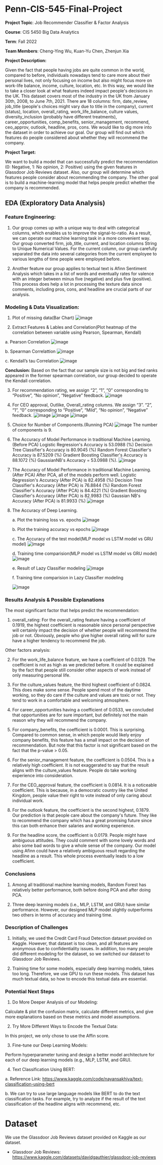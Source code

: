 # Penn-CIS-545-Final-Project

**Project Topic**: Job Recommender Classifier & Factor Analysis

**Course**: CIS 5450 Big Data Analytics

**Term**: Fall 2022

**Team Members**: Cheng-Ying Wu, Kuan-Yu Chen, Zhenjun Xia

**Project Description:**

Given the fact that people having jobs are quite common in the world, compared to before, individuals nowadays tend to care more about their personal lives, not only focusing on income but also might focus more on work-life balance, income, culture, location, etc. In this way, we would like to take a closer look at what features indeed impact people's decisions in the UK. This dataset covers most of the industry in the UK from January 30th, 2008, to June 7th, 2021. There are 18 columns: firm, date_review, job_title (people's choices might vary due to title in the company), current (status), location, overall_rating, work_life_balance, culture values, diversity_inclusion (probably have different treatments), career_opportunities, comp_benefits, senior_management, recommend, ceo_approv, outlook, headline, pros, cons. We would like to dig more into the dataset in order to achieve our goal. Our group will find out which features do people considered about whether they will recommend the company. 

**Project Target:**

We want to build a model that can successfully predict the recommendation (0: Negative, 1: No opinion, 2: Positive) using the given features in Glassdoor Job Reviews dataset. Also, our group will determine which features people consider about recommending the company. The other goal is to build a machine-learning model that helps people predict whether the company is recommended.

## EDA (Exploratory Data Analysis)

### **Feature Engineering:**
1. Our group comes up with a unique way to deal with categorical columns, which enables us to improve the signal-to-ratio. As a result, we can operate our machine learning task in a more convenient way. Our group converted firm, job_title, current, and location columns String to Unique Numerical Values. For the current column, our group carefully separated the data into several categories from the current employee to various lengths of time people were employed before. 

2. Another feature our group applies to textual text is Afinn Sentiment Analysis which takes in a list of words and eventually rates for valence with an integer between minus five (negative) and plus five (positive). This process does help a lot in processing the texture data since comments, including pros, cons, and headline are crucial parts of our analysis.

### **Modeling & Data Visualization:**
1. Plot of missing data(Bar Chart)
![image](https://user-images.githubusercontent.com/104484482/207239855-d99a154e-8cb0-4112-b4bc-4c6d13aba680.png)

2. Extract Features & Lables and Correlation(Plot heatmap of the correlation between variable using  Pearson, Spearman, Kendall)
  
  a. Pearson Correlation
    ![image](https://user-images.githubusercontent.com/104484482/207240235-6812d007-1ac9-4294-a779-b79642fe570b.png)
  
  b. Spearman Correlattion
    ![image](https://user-images.githubusercontent.com/104484482/207240353-c53c3403-44ea-4ecc-8003-c035f6975793.png)
  
  c. Kendall’s tau Correlation
    ![image](https://user-images.githubusercontent.com/104484482/207240446-6deddce6-9ea8-44e7-b49e-682fbc013a34.png)
    
**Conclusion:** Based on the fact that our sample size is not big and tied ranks appeared in the former spearman correlation, our group decided to operate the Kendall correlation.

3. For recommendation rating, we assign “2”, “1”, “0” corresponding to “Positive”, “No opinion”, “Negative” feedback.
   ![image](https://user-images.githubusercontent.com/104484482/207241058-b2f79185-c86f-4881-930a-f0d293d1e521.png)
4. For CEO approval, Outlike, Overall_rating columns. We assign “3”. “2”, “1”, “0” corresponding to “Positive”, “Mild”, “No opinion”, “Negative” feedback.
   ![image](https://user-images.githubusercontent.com/104484482/207241153-2718496b-e71d-4d9b-9ef6-1dff6764cd71.png)
   ![image](https://user-images.githubusercontent.com/104484482/207241168-e8a2fdc5-f04e-4815-b4cb-6afb5e325576.png)
   ![image](https://user-images.githubusercontent.com/104484482/207241186-907cf9da-bf3f-4d99-8946-2e16778a41ae.png)
5. Choice for Number of Components.(Running PCA)
   ![image](https://user-images.githubusercontent.com/104484482/207241288-b00782f1-87ac-4013-85d2-f8bbba0e1ad7.png)
   The number of components is 9.
6. The Accuracy of Model Performance in traditional Machine Learning.(Before PCA)
   Logistic Regression's Accuracy is 53.0988 (%)
   Decision Tree Classifier's Accuracy is 80.9045 (%)
   Random Forest Classifier's Accuracy is 87.5209 (%)
   Gradient Boosting Classifier's Accuracy is 88.1072 (%)
   GaussianNB's Accuracy = 53.0988 (%).
   ![image](https://user-images.githubusercontent.com/104484482/207241443-6eaa8012-ebf8-4021-9a1a-dae6013e0616.png)
7. The Accuracy of Model Performance in traditional Machine Learning.(After PCA)
   After PCA, all of the models perform well.
   Logistic Regression's Accuracy (After PCA) is 82.4958 (%)
   Decision Tree Classifier's Accuracy (After PCA) is 76.8844 (%)
   Random Forest Classifier's Accuracy (After PCA) is 84.4221 (%)
   Gradient Boosting Classifier's Accuracy (After PCA) is 82.9983 (%)
   Gaussian NB's Accuracy (After PCA) is 81.9933 (%)
   ![image](https://user-images.githubusercontent.com/104484482/207241740-b02b5871-b9cf-4a37-b861-28d207f077f8.png)
8. The Accuracy of Deep Learning.
   
   a. Plot the training loss vs. epochs
   ![image](https://user-images.githubusercontent.com/104484482/207242156-08173fb1-e13a-4ba9-9d21-471e4649e8e4.png)
   
   b. Plot the training accuracy vs epochs
   ![image](https://user-images.githubusercontent.com/104484482/207242254-067aa4e8-0711-4727-9460-9f421e2c7738.png)
   
   c. The Accuracy of the test model(MLP model vs LSTM model vs GRU model)
   ![image](https://user-images.githubusercontent.com/104484482/207242595-f84adc2e-778b-489f-9db1-f8015760e66f.png)
   
   d. Training time comparision(MLP model vs LSTM model vs GRU model)
   ![image](https://user-images.githubusercontent.com/104484482/207242699-d8c2465c-d739-41a2-a206-02f5c8d8b73d.png)
   
   e. Result of Lazy Classifier modeling
   ![image](https://user-images.githubusercontent.com/104484482/207242882-d896bc8b-324e-4e54-932e-d0b91d880d08.png)
   
   f. Training time comparision in Lazy Classifier modeling
   
   ![image](https://user-images.githubusercontent.com/104484482/207242990-5c77a6e9-985e-4485-adc7-ddcfb254fa03.png)

### **Results Analysis & Possible Explanations**

The most significant factor that helps predict the recommendation:

1) overall_rating: For the overall_rating feature having a coefficient of 0.1919, the highest coefficient is reasonable since personal perspective will certainly impact the decision of whether people will recommend the job or not. Obviously, people who give higher overall rating will for sure have a higher tendency to recommend the job.

Other factors analysis:

2) For the work_life_balance feature, we have a coefficient of 0.0329. The coefficient is not as high as we predicted before. It could be explained by the fact that people still consider other aspects of work instead of only measuring personal life.

3) For the culture_values feature, the third highest coefficient of 0.0824. This does make some sense. People spend most of the daytime working, so they do care if the culture and values are toxic or not. They tend to work in a comfortable and welcoming atmosphere.

4) For career_opportunities having a coefficient of 0.0533, we concluded that opportunities are for sure important, but definitely not the main reason why they will recommend the company.

5) For company_benefits, the coefficient is 0.0001. This is surprising. Compared to common sense, in which people would likely enjoy company benefits, this feature has a small impact on the decision of recommendation. But note that this factor is not significant based on the fact that the p-value > 0.05.

6) For the senior_management feature, the coefficient is 0.0504. This is a relatively high coefficient. It is not exaggerated to say that the result aligns with the culture_values feature. People do take working experience into consideration.

7) For the CEO_approval feature, the coefficient is 0.0814. It is a noticeable coefficient. This is because, in a democratic country like the United Kingdom, people value their right to vote instead of only caring about individual work.

8) For the outlook feature, the coefficient is the second highest, 0.1879. Our prediction is that people care about the company's future. They like to recommend the company which has a great promising future since this can both enhance their salaries and working experience.

9) For the headline score, the coefficient is 0.0179. People might have ambiguous attitudes. They could comment with some lovely words and also some bad words to give a whole sense of the company. Our model using Afinn could have a relatively ambiguous result regarding the headline as a result. This whole process eventually leads to a low coefficient.

### **Conclusions**

1. Among all traditional machine learning models, Random Forest has relatively better performance, both before doing PCA and after doing PCA.

2. Three deep learning models (i.e., MLP, LSTM, and GRU) have similar performance. However, our designed MLP model slightly outperforms two others in terms of accuracy and training time.

### **Description of Challenges**

1. Initially, we used the Credit Card Fraud Detection dataset provided on Kaggle. However, that dataset is too clean, and all features are anonymous due to confidentiality issues. In addition, too many people did different modeling for the dataset, so we switched our dataset to Glassdoor Job Reviews.

2. Training time for some models, especially deep learning models, takes too long. Therefore, we use GPU to run these models.
This dataset has much textual data, so how to encode this textual data are essential.

### **Potential Next Steps**

1. Do More Deeper Analysis of our Modeling:

Calculate & plot the confusion matrix, calculate different metrics, and give more explanations based on these metrics and model assumptions.

2. Try More Different Ways to Encode the Textual Data:

In this project, we only chose to use the Affin score.

3. Fine-tune our Deep Learning Models:

Perform hyperparameter tuning and design a better model architecture for each of our deep learning models (e.g., MLP, LSTM, and GRU).

4. Text Classification Using BERT:

a. Reference Link: https://www.kaggle.com/code/nayansakhiya/text-classification-using-bert

b. We can try to use large language models like BERT to do the text classification tasks. For example, try to analyze if the result of the text classification of the headline aligns with recommend, etc.

# Dataset

We use the Glassdoor Job Reviews dataset provided on Kaggle as our dataset.
* Glassdoor Job Reviews: https://www.kaggle.com/datasets/davidgauthier/glassdoor-job-reviews
